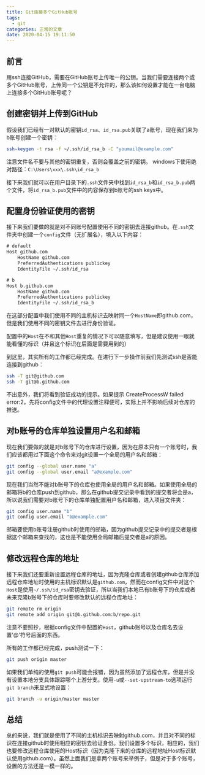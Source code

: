 ```yaml
---
title: Git连接多个GitHub账号
tags:
  - git
categories: 正常的文章
date: 2020-04-15 19:11:50
---
```


## 前言

用ssh连接GitHub，需要在GitHub账号上传唯一的公钥。当我们需要连接两个或多个GitHub账号，上传同一个公钥是不允许的，那么该如何设置才能在一台电脑上连接多个GitHub账号呢？

<!-- more -->

## 创建密钥并上传到GitHub

假设我们已经有一对默认的密钥`id_rsa`、`id_rsa.pub`关联了a账号，现在我们来为b账号创建一个密钥：

```bash
ssh-keygen -t rsa -f ~/.ssh/id_rsa_b -C "youmail@example.com"
```

注意文件名不要与其他的密钥重复，否则会覆盖之前的密钥。
windows下使用绝对路径：`C:\Users\xxx\.ssh\id_rsa_b`

接下来我们就可以在用户目录下的`.ssh`文件夹中找到`id_rsa_b`和`id_rsa_b.pub`两个文件，将`id_rsa_b.pub`文件中的内容保存到b账号的ssh keys中。

## 配置身份验证使用的密钥

接下来我们要做的就是对不同账号配置使用不同的密钥去连接github。在`.ssh`文件夹中创建一个`config`文件（无扩展名），填入以下内容：

```txt
# default
Host github.com
    HostName github.com
    PreferredAuthentications publickey
    IdentityFile ~/.ssh/id_rsa

# b
Host b.github.com
    HostName github.com
    PreferredAuthentications publickey
    IdentityFile ~/.ssh/id_rsa_b
```

在这部分配置中我们使用不同的主机标识去映射同一个`HostName`即github.com，但是我们使用不同的密钥文件去进行身份验证。

配置中的`Host`在不和其他`Host`重复的情况下可以随意填写，但是建议使用一眼就能看懂的标识（并且这个标识在后面是需要用到的）

到这里，其实所有的工作都已经完成。在进行下一步操作前我们先测试ssh是否能连接到github：

```bash
ssh -T git@github.com
ssh -T git@b.github.com
```

不出意外，我们将看到验证成功的提示。如果提示 CreateProcessW failed error:2，先将config文件中的代理设置注释便可，实际上并不影响后续对仓库的推送。

## 对b账号的仓库单独设置用户名和邮箱

现在我们要做的就是对b账号下的仓库进行设置，因为在原本只有一个账号时，我们应该都用过下面这个命令来对git设置一个全局的用户名和邮箱：

```bash
git config --global user.name "a"
git config --global user.email "a@example.com"
```

现在我们当然不能对b账号下的仓库也使用全局的用户名和邮箱。如果使用全局的邮箱将b的仓库push到github，那么在github提交记录中看到的提交者将会是a，所以说我们需要对b账号下的仓库单独配置用户名和邮箱，进入项目文件夹：

```bash
git config user.name "b"
git config user.email "b@example.com"
```

邮箱要使用b账号注册github时使用的邮箱，因为github提交记录中的提交者是根据这个邮箱来查找的，这也是不能使用全局邮箱后提交者是a的原因。

## 修改远程仓库的地址

接下来我们还要重新设置远程仓库的地址，因为克隆仓库或者创建github仓库添加远程仓库地址时使用的主机标识默认是`github.com`，然而在config文件中对这个`Host`是使用`~/.ssh/id_rsa`密钥去验证，所以当我们本地已有b账号下的仓库或者未来克隆b账号下的仓库时要修改默认的远程仓库地址：

```bash
git remote rm origin
git remote add origin git@b.github.com:b/repo.git
```

注意不要照抄，根据config文件中配置的`Host`，github账号以及仓库名去设置'@'符号后面的东西。

所有的工作都已经完成，push测试一下：

```bash
git push origin master
```

如果我们单纯的使用`git push`可能会报错，因为虽然添加了远程仓库，但是并没有设置本地分支具体跟踪哪个上游分支。使用`-u`或`--set-upstream-to`选项运行`git branch`来显式地设置：

```bash
git branch -u origin/master master
```

## 总结

总的来说，我们就是使用了不同的主机标识去映射github.com，并且对不同的标识在连接github时使用相应的密钥去验证身份。我们设置多个标识，相应的，我们也要修改远程仓库使用的Host标识（因为克隆下来的仓库的远程地址Host标识默认使用github.com）。虽然上面我们是拿两个账号来举例子，但是对于多个账号，设置的方法还是一模一样的。